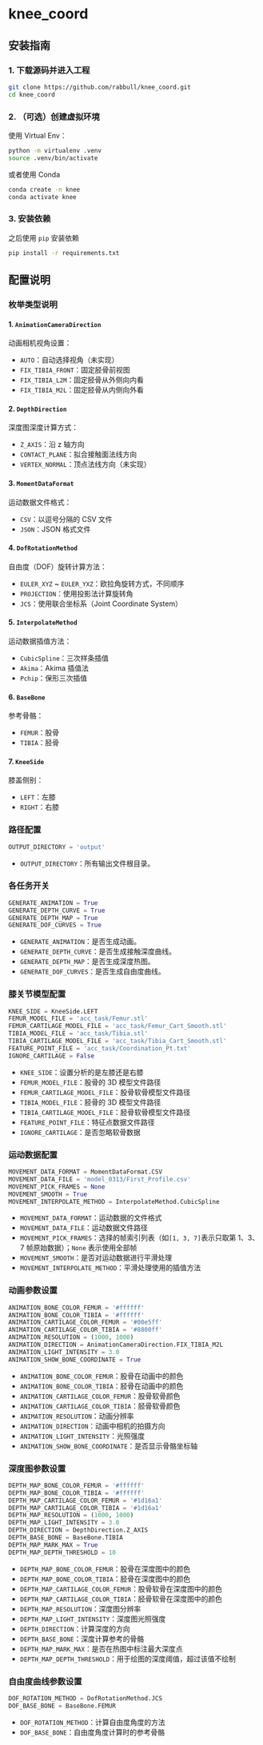 # knee_coord

## 安装指南

### 1. 下载源码并进入工程
```bash
git clone https://github.com/rabbull/knee_coord.git
cd knee_coord
```

### 2. （可选）创建虚拟环境

使用 Virtual Env：
```bash
python -m virtualenv .venv
source .venv/bin/activate
```

或者使用 Conda
```bash
conda create -n knee
conda activate knee
```

### 3. 安装依赖

之后使用 `pip` 安装依赖
```bash
pip install -r requirements.txt
```

## 配置说明

### 枚举类型说明

#### 1. `AnimationCameraDirection`
动画相机视角设置：
- `AUTO`：自动选择视角（未实现）
- `FIX_TIBIA_FRONT`：固定胫骨前视图
- `FIX_TIBIA_L2M`：固定胫骨从外侧向内看
- `FIX_TIBIA_M2L`：固定胫骨从内侧向外看

#### 2. `DepthDirection`
深度图深度计算方式：
- `Z_AXIS`：沿 z 轴方向
- `CONTACT_PLANE`：拟合接触面法线方向
- `VERTEX_NORMAL`：顶点法线方向（未实现）

#### 3. `MomentDataFormat`
运动数据文件格式：
- `CSV`：以逗号分隔的 CSV 文件
- `JSON`：JSON 格式文件

#### 4. `DofRotationMethod`
自由度（DOF）旋转计算方法：
- `EULER_XYZ` ~ `EULER_YXZ`：欧拉角旋转方式，不同顺序
- `PROJECTION`：使用投影法计算旋转角
- `JCS`：使用联合坐标系（Joint Coordinate System）

#### 5. `InterpolateMethod`
运动数据插值方法：
- `CubicSpline`：三次样条插值
- `Akima`：Akima 插值法
- `Pchip`：保形三次插值

#### 6. `BaseBone`
参考骨骼：
- `FEMUR`：股骨
- `TIBIA`：胫骨

#### 7. `KneeSide`
膝盖侧别：
- `LEFT`：左膝
- `RIGHT`：右膝

### 路径配置
```python
OUTPUT_DIRECTORY = 'output'
```
- `OUTPUT_DIRECTORY`：所有输出文件根目录。

### 各任务开关
```python
GENERATE_ANIMATION = True
GENERATE_DEPTH_CURVE = True
GENERATE_DEPTH_MAP = True
GENERATE_DOF_CURVES = True
```
- `GENERATE_ANIMATION`：是否生成动画。
- `GENERATE_DEPTH_CURVE`：是否生成接触深度曲线。
- `GENERATE_DEPTH_MAP`：是否生成深度热图。
- `GENERATE_DOF_CURVES`：是否生成自由度曲线。

### 膝关节模型配置
```python
KNEE_SIDE = KneeSide.LEFT
FEMUR_MODEL_FILE = 'acc_task/Femur.stl'
FEMUR_CARTILAGE_MODEL_FILE = 'acc_task/Femur_Cart_Smooth.stl'
TIBIA_MODEL_FILE = 'acc_task/Tibia.stl'
TIBIA_CARTILAGE_MODEL_FILE = 'acc_task/Tibia_Cart_Smooth.stl'
FEATURE_POINT_FILE = 'acc_task/Coordination_Pt.txt'
IGNORE_CARTILAGE = False
```
- `KNEE_SIDE`：设置分析的是左膝还是右膝
- `FEMUR_MODEL_FILE`：股骨的 3D 模型文件路径
- `FEMUR_CARTILAGE_MODEL_FILE`：股骨软骨模型文件路径
- `TIBIA_MODEL_FILE`：胫骨的 3D 模型文件路径
- `TIBIA_CARTILAGE_MODEL_FILE`：胫骨软骨模型文件路径
- `FEATURE_POINT_FILE`：特征点数据文件路径
- `IGNORE_CARTILAGE`：是否忽略软骨数据

### 运动数据配置
```python
MOVEMENT_DATA_FORMAT = MomentDataFormat.CSV
MOVEMENT_DATA_FILE = 'model_0313/First_Profile.csv'
MOVEMENT_PICK_FRAMES = None
MOVEMENT_SMOOTH = True
MOVEMENT_INTERPOLATE_METHOD = InterpolateMethod.CubicSpline
```
- `MOVEMENT_DATA_FORMAT`：运动数据的文件格式
- `MOVEMENT_DATA_FILE`：运动数据文件路径
- `MOVEMENT_PICK_FRAMES`：选择的帧索引列表（如`[1, 3, 7]`表示只取第 1、3、7 帧原始数据）；`None` 表示使用全部帧
- `MOVEMENT_SMOOTH`：是否对运动数据进行平滑处理
- `MOVEMENT_INTERPOLATE_METHOD`：平滑处理使用的插值方法

### 动画参数设置
```python
ANIMATION_BONE_COLOR_FEMUR = '#ffffff'
ANIMATION_BONE_COLOR_TIBIA = '#ffffff'
ANIMATION_CARTILAGE_COLOR_FEMUR = '#00e5ff'
ANIMATION_CARTILAGE_COLOR_TIBIA = '#8800ff'
ANIMATION_RESOLUTION = (1000, 1000)
ANIMATION_DIRECTION = AnimationCameraDirection.FIX_TIBIA_M2L
ANIMATION_LIGHT_INTENSITY = 3.0
ANIMATION_SHOW_BONE_COORDINATE = True
```
- `ANIMATION_BONE_COLOR_FEMUR`：股骨在动画中的颜色
- `ANIMATION_BONE_COLOR_TIBIA`：胫骨在动画中的颜色
- `ANIMATION_CARTILAGE_COLOR_FEMUR`：股骨软骨颜色
- `ANIMATION_CARTILAGE_COLOR_TIBIA`：胫骨软骨颜色
- `ANIMATION_RESOLUTION`：动画分辨率
- `ANIMATION_DIRECTION`：动画中相机的拍摄方向
- `ANIMATION_LIGHT_INTENSITY`：光照强度
- `ANIMATION_SHOW_BONE_COORDINATE`：是否显示骨骼坐标轴

### 深度图参数设置
```python
DEPTH_MAP_BONE_COLOR_FEMUR = '#ffffff'
DEPTH_MAP_BONE_COLOR_TIBIA = '#ffffff'
DEPTH_MAP_CARTILAGE_COLOR_FEMUR = '#1d16a1'
DEPTH_MAP_CARTILAGE_COLOR_TIBIA = '#1d16a1'
DEPTH_MAP_RESOLUTION = (1000, 1000)
DEPTH_MAP_LIGHT_INTENSITY = 3.0
DEPTH_DIRECTION = DepthDirection.Z_AXIS
DEPTH_BASE_BONE = BaseBone.TIBIA
DEPTH_MAP_MARK_MAX = True
DEPTH_MAP_DEPTH_THRESHOLD = 10
```
- `DEPTH_MAP_BONE_COLOR_FEMUR`：股骨在深度图中的颜色
- `DEPTH_MAP_BONE_COLOR_TIBIA`：胫骨在深度图中的颜色
- `DEPTH_MAP_CARTILAGE_COLOR_FEMUR`：股骨软骨在深度图中的颜色
- `DEPTH_MAP_CARTILAGE_COLOR_TIBIA`：胫骨软骨在深度图中的颜色
- `DEPTH_MAP_RESOLUTION`：深度图分辨率
- `DEPTH_MAP_LIGHT_INTENSITY`：深度图光照强度
- `DEPTH_DIRECTION`：计算深度的方向
- `DEPTH_BASE_BONE`：深度计算参考的骨骼
- `DEPTH_MAP_MARK_MAX`：是否在热图中标注最大深度点
- `DEPTH_MAP_DEPTH_THRESHOLD`：用于绘图的深度阈值，超过该值不绘制

### 自由度曲线参数设置
```python
DOF_ROTATION_METHOD = DofRotationMethod.JCS
DOF_BASE_BONE = BaseBone.FEMUR
```
- `DOF_ROTATION_METHOD`：计算自由度角度的方法
- `DOF_BASE_BONE`：自由度角度计算时的参考骨骼
